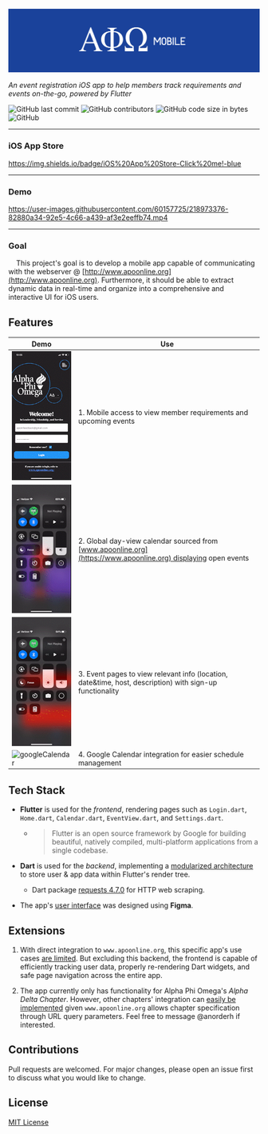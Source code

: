 ![banner](banner.png)

*An event registration iOS app to help members track requirements and events on-the-go, powered by Flutter*

![GitHub last commit](https://img.shields.io/github/last-commit/anorderh/alpha_phi_omega_mobile) ![GitHub contributors](https://img.shields.io/github/contributors/anorderh/alpha_phi_omega_mobile) ![GitHub code size in bytes](https://img.shields.io/github/languages/code-size/anorderh/alpha_phi_omega_mobile) ![GitHub](https://img.shields.io/github/license/anorderh/alpha_phi_omega_mobile)

---

### iOS App Store

https://img.shields.io/badge/iOS%20App%20Store-Click%20me!-blue

---

### Demo


https://user-images.githubusercontent.com/60157725/218973376-82880a34-92e5-4c66-a439-af3e2eeffb74.mp4


---

### Goal

    This project's goal is to develop a mobile app capable of communicating with the webserver @ [http://www.apoonline.org](http://www.apoonline.org). Furthermore, it should be able to extract dynamic data in real-time and organize into a comprehensive and interactive UI for iOS users.

## Features

| Demo                                                                                                                                                       | Use                                                                                                      |
| ---------------------------------------------------------------------------------------------------------------------------------------------------------- | -------------------------------------------------------------------------------------------------------- |
| ![intro](demogifs/intro.gif)                                                     | 1. Mobile access to view member requirements and upcoming events                                         |
| ![calendar](demogifs/calendarView.gif) | 2. Global day-view calendar sourced from [www.apoonline.org](https://www.apoonline.org) displaying open events                        |
| ![events](demogifs/eventView.gif)                                                | 3. Event pages to view relevant info (location, date&time, host, description) with sign-up functionality |
| ![googleCalendar](googleIntegration.gif)                                | 4. Google Calendar integration for easier schedule management                                            |

## Tech Stack

* **Flutter** is used for the *frontend*, rendering pages such as `Login.dart`, `Home.dart`, `Calendar.dart`, `EventView.dart`, and `Settings.dart`.
  
  * > Flutter is an open source framework by Google for building beautiful, natively compiled, multi-platform applications from a single codebase.

* **Dart** is used for the *backend*, implementing a <u>modularized architecture</u> to store user & app data within Flutter's render tree.
  
  * Dart package [requests 4.7.0](https://pub.dev/packages/requests) for HTTP web scraping.

* The app's [user interface](https://drive.google.com/file/d/1KhqZ1vQyiHId7aefMGnJIE2o6Vi0O1Yr/view?usp=sharing) was designed using **Figma**. 

## Extensions

1. With direct integration to `www.apoonline.org`, this specific app's use cases <u>are limited</u>. But excluding this backend, the frontend is capable of efficiently tracking user data, properly re-rendering Dart widgets, and safe page navigation across the entire app.

2. The app currently only has functionality for Alpha Phi Omega's *Alpha Delta Chapter*. However, other chapters' integration can <u>easily be implemented</u> given `www.apoonline.org` allows chapter specification through URL query parameters. Feel free to message @anorderh if interested.

## Contributions

Pull requests are welcomed. For major changes, please open an issue first to discuss what you would like to change.

## License

[MIT License](LICENSE)


